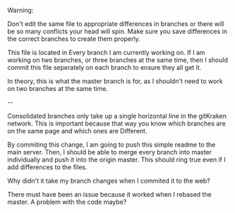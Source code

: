Warning: 

Don't edit the same file to appropriate differences in branches or there will be so many 
conflicts your head will spin. Make sure you save differences in the correct branches to 
create them properly.

This file is located in Every branch I am currently working on. If I am working on two branches, 
or three branches at the same time, then I should commit this file seperately on each branch to ensure
they all get it.

In theory, this is what the master branch is for, as I shouldn't need to work on two branches at the 
same time.

--

Consolidated branches only take up a single horizontal line in the gitKraken network. This is important because 
that way you know which branches are on the same page and which ones are Different.

By commiting this change, I am going to push this simple readme to the main server. Then, I should
be able to merge every branch into master individually and push it into the origin master.
This should ring true even if I add differences to the files.

Why didn't it take my branch changes when I commited it to the web? 

There must have been an issue because it worked when I rebased the master. A problem with the code maybe?
